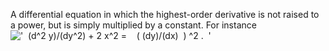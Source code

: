 A differential equation in which the highest-order derivative is not
raised to a power, but is simply multiplied by a constant. For instance
!['  (d\^2 y)/(dy\^2) + 2 x\^2 =    ( (dy)/(dx)  ) \^2 .  '](../dictionary/equation_images/149.1..png)
